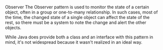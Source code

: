 Observer
The Observer pattern is used to monitor the state of a certain object, often in a group or one-to-many relationship. In such cases, most of the time, the changed state of a single object can affect the state of the rest, so there must be a system to note the change and alert the other objects.

While Java does provide both a class and an interface with this pattern in mind, it's not widespread because it wasn't realized in an ideal way.